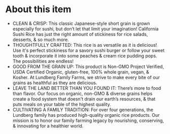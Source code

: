 # **About this item**

- CLEAN & CRISP: This classic Japanese-style short grain is grown especially for sushi, but don’t let that limit your imagination! California Sushi Rice has just the right amount of stickiness for rice salads, desserts, & so much more.
- THOUGHTFULLY CRAFTED: This rice is as versatile as it is delicious! Use it's perfect stickiness for a savory sushi burger or follow your sweet tooth & incorporate it into some peaches & cream rice pudding pops. The possibilities are endless!
- GOOD FROM THE GRAIN UP: This product is Non-GMO Project Verified, USDA Certified Organic, gluten-free, 100% whole grain, vegan, & Kosher. At Lundberg Family Farms, we strive to make every bite of our grains as healthful as they are delicious.
- LEAVE THE LAND BETTER THAN YOU FOUND IT: There’s more to food than flavor. Our focus on organic, non-GMO & diverse grains helps create a food system that doesn't drain our earth’s resources, & that puts meals on your table of the highest quality.
- CULTIVATING A FAMILY TRADITION: For over four generations, the Lundberg family has produced high-quality organic rice products. Our mission is to honor our family farming legacy by nourishing, conserving, & innovating for a healthier world.
